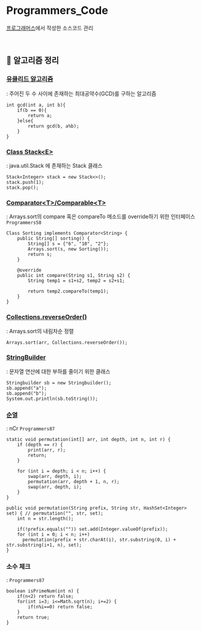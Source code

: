 # Programmers_Code

[프로그래머스](https://programmers.co.kr/learn/challenges)에서 작성한 소스코드 관리 

<br>

## 🌳 알고리즘 정리
### [유클리드 알고리즘](https://blockdmask.tistory.com/53)
: 주어진 두 수 사이에 존재하는 최대공약수(GCD)를 구하는 알고리즘
```
int gcd(int a, int b){
    if(b == 0){
        return a;
    }else{
        return gcd(b, a%b);
    }
}
```

### [Class Stack\<E>](https://docs.oracle.com/javase/7/docs/api/java/util/Stack.html) 
: java.util.Stack 에 존재하는 Stack 클래스
```
Stack<Integer> stack = new Stack<>();
stack.push(1);
stack.pop();
```

### [Comparator\<T>/Comparable\<T>](https://ifuwanna.tistory.com/232) 
: Arrays.sort의 compare 혹은 compareTo 메소드를 override하기 위한 인터페이스 `Programmers58`
```
Class Sorting implements Comparator<String> {
    public String[] sorting() {
        String[] s = {"6", "10", "2"};
        Arrays.sort(s, new Sorting());
        return s;
    }
    
    @override
	public int compare(String s1, String s2) {
		String temp1 = s1+s2, temp2 = s2+s1;
		
		return temp2.compareTo(temp1);
	}
}
```

### [Collections.reverseOrder()](https://coding-factory.tistory.com/549) 
: Arrays.sort의 내림차순 정렬
```
Arrays.sort(arr, Collections.reverseOrder());
```

### [StringBuilder](https://hardlearner.tistory.com/288) 
: 문자열 연산에 대한 부하를 줄이기 위한 클래스
```
Stringbuilder sb = new Stringbuilder();
sb.append("a");
sb.append("b");
System.out.println(sb.toString());
```

### [순열](https://bcp0109.tistory.com/14) 
: nCr `Programmers87`
```
static void permutation(int[] arr, int depth, int n, int r) {
	if (depth == r) {
	    print(arr, r);
	    return;
	}

	for (int i = depth; i < n; i++) {
	    swap(arr, depth, i);
	    permutation(arr, depth + 1, n, r);
	    swap(arr, depth, i);
	}
}
```
```
public void permutation(String prefix, String str, HashSet<Integer> set) { // permutation("", str, set);
	int n = str.length();
	
	if(!prefix.equals("")) set.add(Integer.valueOf(prefix));
	for (int i = 0; i < n; i++)
	  permutation(prefix + str.charAt(i), str.substring(0, i) + str.substring(i+1, n), set);
}
```

### 소수 체크 
: `Programmers87`
```
boolean isPrimeNum(int n) {
	if(n<2) return false;
	for(int i=3; i<=Math.sqrt(n); i+=2) {
		if(n%i==0) return false;
	}
	return true;
}
```

